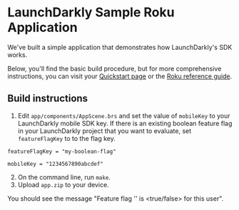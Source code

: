 # LaunchDarkly Sample Roku Application
We've built a simple application that demonstrates how LaunchDarkly's SDK works. 

Below, you'll find the basic build procedure, but for more comprehensive instructions, you can visit your [Quickstart page](https://app.launchdarkly.com/quickstart#/) or the [Roku reference guide](https://docs.launchdarkly.com/sdk/client-side/roku).

## Build instructions
1. Edit `app/components/AppScene.brs` and set the value of `mobileKey` to your LaunchDarkly mobile SDK key. If there is an existing boolean feature flag in your LaunchDarkly project that you want to evaluate, set `featureFlagKey` to to the flag key.

```brightscript
featureFlagKey = "my-boolean-flag"

mobileKey = "1234567890abcdef"
```

2. On the command line, run `make`.
3. Upload `app.zip` to your device.

You should see the message "Feature flag '<flag key>' is <true/false> for this user".